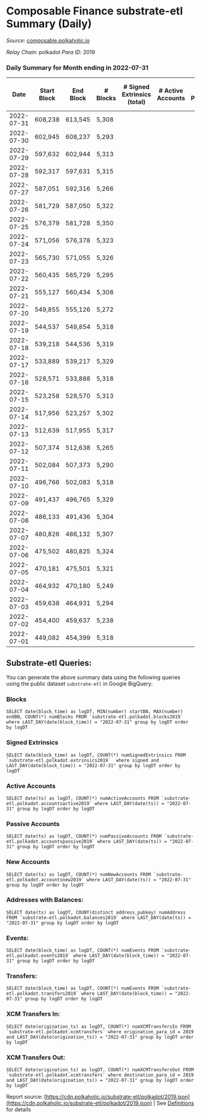 # Composable Finance substrate-etl Summary (Daily)

_Source_: [composable.polkaholic.io](https://composable.polkaholic.io)

*Relay Chain*: polkadot
*Para ID*: 2019



### Daily Summary for Month ending in 2022-07-31


| Date | Start Block | End Block | # Blocks | # Signed Extrinsics (total) | # Active Accounts | # Passive | # New | # Addresses with Balances | # Events | # Transfers | # XCM Transfers In | # XCM Transfers Out | Issues | 
| ---- | ----------- | --------- | -------- | --------------------------- | ----------------- | --------- | ----- | ------------------------- | -------- | ----------- | ------------------ | ------------------- | ------ |
| 2022-07-31 | 608,238 | 613,545 | 5,308 |  |  |  |  | 6 | 10,619 |   |   |   |  |
| 2022-07-30 | 602,945 | 608,237 | 5,293 |  |  |  |  | 6 | 10,592 |   |   |   |  |
| 2022-07-29 | 597,632 | 602,944 | 5,313 |  |  |  |  | 6 | 10,628 |   |   |   |  |
| 2022-07-28 | 592,317 | 597,631 | 5,315 |  |  |  |  | 6 | 10,633 |   |   |   |  |
| 2022-07-27 | 587,051 | 592,316 | 5,266 |  |  |  |  | 6 | 10,535 |   |   |   |  |
| 2022-07-26 | 581,729 | 587,050 | 5,322 |  |  |  |  | 6 | 10,647 |   |   |   |  |
| 2022-07-25 | 576,379 | 581,728 | 5,350 |  |  |  |  | 6 | 10,703 |   |   |   |  |
| 2022-07-24 | 571,056 | 576,378 | 5,323 |  |  |  |  | 6 | 10,649 |   |   |   |  |
| 2022-07-23 | 565,730 | 571,055 | 5,326 |  |  |  |  | 6 | 10,655 |   |   |   |  |
| 2022-07-22 | 560,435 | 565,729 | 5,295 |  |  |  |  | 6 | 10,593 |   |   |   |  |
| 2022-07-21 | 555,127 | 560,434 | 5,308 |  |  |  |  | 6 | 10,619 |   |   |   |  |
| 2022-07-20 | 549,855 | 555,126 | 5,272 |  |  |  |  | 6 | 10,550 |   |   |   |  |
| 2022-07-19 | 544,537 | 549,854 | 5,318 |  |  |  |  | 6 | 10,639 |   |   |   |  |
| 2022-07-18 | 539,218 | 544,536 | 5,319 |  |  |  |  | 6 | 10,641 |   |   |   |  |
| 2022-07-17 | 533,889 | 539,217 | 5,329 |  |  |  |  | 6 | 10,661 |   |   |   |  |
| 2022-07-16 | 528,571 | 533,888 | 5,318 |  |  |  |  | 6 | 10,639 |   |   |   |  |
| 2022-07-15 | 523,258 | 528,570 | 5,313 |  |  |  |  | 6 | 10,629 |   |   |   |  |
| 2022-07-14 | 517,956 | 523,257 | 5,302 |  |  |  |  | 6 | 10,607 |   |   |   |  |
| 2022-07-13 | 512,639 | 517,955 | 5,317 |  |  |  |  | 6 | 10,637 |   |   |   |  |
| 2022-07-12 | 507,374 | 512,638 | 5,265 |  |  |  |  | 6 | 10,533 |   |   |   |  |
| 2022-07-11 | 502,084 | 507,373 | 5,290 |  |  |  |  | 6 | 10,586 |   |   |   |  |
| 2022-07-10 | 496,766 | 502,083 | 5,318 |  |  |  |  | 6 | 10,639 |   |   |   |  |
| 2022-07-09 | 491,437 | 496,765 | 5,329 |  |  |  |  | 6 | 10,660 |   |   |   |  |
| 2022-07-08 | 486,133 | 491,436 | 5,304 |  |  |  |  | 6 | 10,611 |   |   |   |  |
| 2022-07-07 | 480,826 | 486,132 | 5,307 |  |  |  |  | 6 | 10,617 |   |   |   |  |
| 2022-07-06 | 475,502 | 480,825 | 5,324 |  |  |  |  | 6 | 10,651 |   |   |   |  |
| 2022-07-05 | 470,181 | 475,501 | 5,321 |  |  |  |  | 6 | 10,645 |   |   |   |  |
| 2022-07-04 | 464,932 | 470,180 | 5,249 |  |  |  |  | 6 | 10,501 |   |   |   |  |
| 2022-07-03 | 459,638 | 464,931 | 5,294 |  |  |  |  | 6 | 10,591 |   |   |   |  |
| 2022-07-02 | 454,400 | 459,637 | 5,238 |  |  |  |  | 6 | 10,479 |   |   |   |  |
| 2022-07-01 | 449,082 | 454,399 | 5,318 |  |  |  |  | 6 | 10,642 |   |   |   |  |

## Substrate-etl Queries:
You can generate the above summary data using the following queries using the public dataset `substrate-etl` in Google BigQuery:


### Blocks
```
SELECT date(block_time) as logDT, MIN(number) startBN, MAX(number) endBN, COUNT(*) numBlocks FROM `substrate-etl.polkadot.blocks2019`  where LAST_DAY(date(block_time)) = "2022-07-31" group by logDT order by logDT
```


### Signed Extrinsics
```
SELECT date(block_time) as logDT, COUNT(*) numSignedExtrinsics FROM `substrate-etl.polkadot.extrinsics2019`  where signed and LAST_DAY(date(block_time)) = "2022-07-31" group by logDT order by logDT
```


### Active Accounts
```
SELECT date(ts) as logDT, COUNT(*) numActiveAccounts FROM `substrate-etl.polkadot.accountsactive2019` where LAST_DAY(date(ts)) = "2022-07-31" group by logDT order by logDT
```


### Passive Accounts
```
SELECT date(ts) as logDT, COUNT(*) numPassiveAccounts FROM `substrate-etl.polkadot.accountspassive2019` where LAST_DAY(date(ts)) = "2022-07-31" group by logDT order by logDT
```


### New Accounts
```
SELECT date(ts) as logDT, COUNT(*) numNewAccounts FROM `substrate-etl.polkadot.accountsnew2019` where LAST_DAY(date(ts)) = "2022-07-31" group by logDT order by logDT
```


### Addresses with Balances:
```
SELECT date(ts) as logDT, COUNT(distinct address_pubkey) numAddress FROM `substrate-etl.polkadot.balances2019` where LAST_DAY(date(ts)) = "2022-07-31" group by logDT order by logDT
```


### Events:
```
SELECT date(block_time) as logDT, COUNT(*) numEvents FROM `substrate-etl.polkadot.events2019` where LAST_DAY(date(block_time)) = "2022-07-31" group by logDT order by logDT
```


### Transfers:
```
SELECT date(block_time) as logDT, COUNT(*) numEvents FROM `substrate-etl.polkadot.transfers2019` where LAST_DAY(date(block_time)) = "2022-07-31" group by logDT order by logDT
```


### XCM Transfers In:
```
SELECT date(origination_ts) as logDT, COUNT(*) numXCMTransfersIn FROM `substrate-etl.polkadot.xcmtransfers` where origination_para_id = 2019 and LAST_DAY(date(origination_ts)) = "2022-07-31" group by logDT order by logDT
```


### XCM Transfers Out:
```
SELECT date(origination_ts) as logDT, COUNT(*) numXCMTransfersOut FROM `substrate-etl.polkadot.xcmtransfers` where destination_para_id = 2019 and LAST_DAY(date(origination_ts)) = "2022-07-31" group by logDT order by logDT
```



Report source: [https://cdn.polkaholic.io/substrate-etl/polkadot/2019.json](https://cdn.polkaholic.io/substrate-etl/polkadot/2019.json) | See [Definitions](/DEFINITIONS.md) for details
